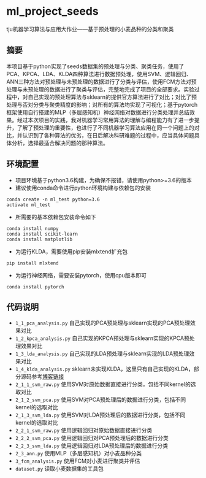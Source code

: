 # ml_project_seeds
tju机器学习算法与应用大作业——基于预处理的小麦品种的分类和聚类

## 摘要
本项目基于python实现了seeds数据集的预处理与分类、聚类任务，使用了PCA、KPCA、LDA、KLDA四种算法进行数据预处理，使用SVM、逻辑回归、ANN三种方法对预处理与未预处理的数据进行了分类与评估，使用FCM方法对预处理与未预处理的数据进行了聚类与评估，完整地完成了项目的全部要求。实验过程中，对自己实现的预处理算法与sklearn的提供官方算法进行了对比；对比了预处理与否对分类与聚类精度的影响；对所有的算法均实现了可视化；基于pytorch框架使用自行搭建的MLP（多层感知机）神经网络对数据进行分类处理并总结效果。经过本次项目的实践，我对机器学习常用算法的理解与编程能力有了进一步提升，了解了预处理的重要性，也进行了不同机器学习算法应用在同一个问题上的对比，并认识到了各种算法的优劣，在日后解决科研难题的过程中，应当具体问题具体分析，选择最适合解决问题的那种算法。

## 环境配置
- 项目环境基于python3.6构建，为确保不报错，请使用python>=3.6的版本
- 建议使用conda命令进行python环境构建与依赖包的安装
```buildoutcfg
conda create -n ml_test python=3.6
activate ml_test
```
- 所需要的基本依赖包安装命令如下
```buildoutcfg
conda install numpy
conda install scikit-learn
conda install matplotlib
```
- 为运行KLDA，需要使用pip安装mlxtend扩充包
```buildoutcfg
pip install mlxtend
```
- 为运行神经网络，需要安装pytorch，使用cpu版本即可
```buildoutcfg
conda install pytorch
```

## 代码说明
- `1_1_pca_analysis.py` 自己实现的PCA预处理与sklearn实现的PCA预处理效果对比
- `1_2_kpca_analysis.py` 自己实现的KPCA预处理与sklearn实现的KPCA预处理效果对比
- `1_3_lda_analysis.py` 自己实现的LDA预处理与sklearn实现的LDA预处理效果对比
- `1_4_klda_analysis.py` sklearn未实现KLDA，这里只有自己实现的KLDA，部分源码参考[博客链接](https://blog.csdn.net/m0_37692918/article/details/102975453)
- `2_1_1_svm_raw.py` 使用SVM对原始数据直接进行分类，包括不同kernel的选取对比
- `2_1_2_svm_pca.py` 使用SVM对PCA预处理后的数据进行分类，包括不同kernel的选取对比
- `2_1_3_svm_lda.py` 使用SVM对LDA预处理后的数据进行分类，包括不同kernel的选取对比
- `2_2_1_svm_raw.py` 使用逻辑回归对原始数据直接进行分类
- `2_2_2_svm_pca.py` 使用逻辑回归对PCA预处理后的数据进行分类
- `2_2_3_svm_lda.py` 使用逻辑回归对LDA预处理后的数据进行分类
- `2_3_ann.py` 使用MLP（多层感知机）对小麦品种分类
- `3_fcm_analysis.py` 使用FCM对小麦进行聚类并评估
- `dataset.py` 读取小麦数据集的工具包